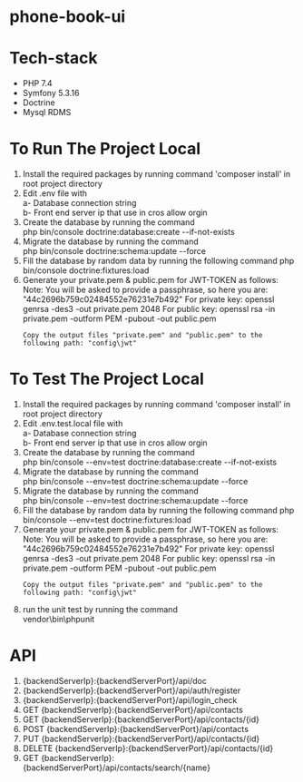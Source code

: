 <h1>phone-book-ui</h1>

# Tech-stack
- PHP 7.4
- Symfony 5.3.16
- Doctrine
- Mysql RDMS

# To Run The Project Local
<ol>
<li>
Install the required packages
    by running command 'composer install' in root project directory</li>
<li>
Edit .env file with <br> 
a- Database connection string <br>
b- Front end server ip that use in cros allow orgin
</li>

<li>
Create the database by running the command <br>
    php bin/console doctrine:database:create --if-not-exists
</li>

<li>
Migrate the database by running the command <br>
    php bin/console doctrine:schema:update --force 
</li>

<li>
Fill the database by random data by running the following command
    php bin/console doctrine:fixtures:load
</li>

<li>
Generate your private.pem & public.pem for JWT-TOKEN as follows: <br>    
    Note: You will be asked to provide a passphrase, so here you are: "44c2696b759c02484552e76231e7b492"
    For private key:
        openssl genrsa -des3 -out private.pem 2048
    For public key:
        openssl rsa -in private.pem -outform PEM -pubout -out public.pem
    
    Copy the output files "private.pem" and "public.pem" to the following path: "config\jwt"
</li>

</ol>


# To Test The Project Local
<ol>
<li>
Install the required packages
    by running command 'composer install' in root project directory</li>
<li>
Edit .env.test.local file with <br> 
a- Database connection string <br>
b- Front end server ip that use in cros allow orgin
</li>

<li>
Create the database by running the command <br>
    php bin/console --env=test doctrine:database:create --if-not-exists 
</li>

<li>
Migrate the database by running the command <br>
    php bin/console --env=test doctrine:schema:update --force 
</li>

<li>
Migrate the database by running the command <br>
    php bin/console --env=test doctrine:schema:update --force 
</li>

<li>
Fill the database by random data by running the following command
    php bin/console --env=test doctrine:fixtures:load
</li>

<li>
Generate your private.pem & public.pem for JWT-TOKEN as follows: <br>    
    Note: You will be asked to provide a passphrase, so here you are: "44c2696b759c02484552e76231e7b492"
    For private key:
        openssl genrsa -des3 -out private.pem 2048
    For public key:
        openssl rsa -in private.pem -outform PEM -pubout -out public.pem
    
    Copy the output files "private.pem" and "public.pem" to the following path: "config\jwt"
</li>

<li>
run the unit test by running the command <br>
    vendor\bin\phpunit
</li>
</ol>

# API
<ol>
<li>
{backendServerIp}:{backendServerPort}/api/doc
</li>
<li>
{backendServerIp}:{backendServerPort}/api/auth/register
</li>
<li>
{backendServerIp}:{backendServerPort}/api/login_check
</li>
<li>
GET {backendServerIp}:{backendServerPort}/api/contacts
</li>
<li>
GET {backendServerIp}:{backendServerPort}/api/contacts/{id}
</li>
<li>
POST {backendServerIp}:{backendServerPort}/api/contacts
</li>
<li>
PUT {backendServerIp}:{backendServerPort}/api/contacts/{id}
</li>
<li>
DELETE {backendServerIp}:{backendServerPort}/api/contacts/{id}
</li>
<li>
GET {backendServerIp}:{backendServerPort}/api/contacts/search/{name}
</li>
</ol>
